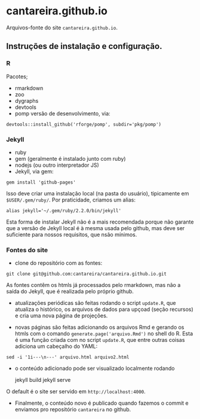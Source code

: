 # cantareira.github.io #

Arquivos-fonte do site `cantareira.github.io`.

## Instruções de instalação e configuração. ##

### R ###
Pacotes;
* rmarkdown
* zoo
* dygraphs
* devtools
* pomp versão de desenvolvimento, via:

`devtools::install_github('rforge/pomp', subdir='pkg/pomp')`

### Jekyll ###
* ruby
* gem (geralmente é instalado junto com ruby)
* nodejs (ou outro interpretador JS)
* Jekyll, via gem:

`gem install 'github-pages'`

Isso deve criar uma instalação local (na pasta do usuário), tipicamente em `$USER/.gem/ruby/`. Por praticidade, criamos um alias:
    
`alias jekyll='~/.gem/ruby/2.2.0/bin/jekyll'`

Esta forma de instalar Jekyll não é a mais recomendada porque não garante que a
versão de Jekyll local é à mesma usada pelo github, mas deve ser suficiente
para nossos requisitos, que nsão mínimos.

### Fontes do site ###
* clone do repositório com as fontes:

`git clone git@github.com:cantareira/cantareira.github.io.git`

As fontes contêm os htmls já processados pelo rmarkdown, mas não a saída do
Jekyll, que é realizada pelo próprio github.

* atualizações periódicas são feitas rodando o script `update.R`, que atualiza o histórico, os arquivos de dados para upçoad (seção recursos) e cria uma nova página de projeções.

* novas páginas são feitas adicionando os arquivos Rmd
e gerando os htmls com o comando `generate.page('arquivo.Rmd')` no shell do R.
Esta é uma função criada com no script `update.R`,
que entre outras coisas adiciona um cabeçalho do YAML:

`sed -i '1i---\n---' arquivo.html arquivo2.html`


* o conteúdo adicionado pode ser visualizado localmente rodando

    jekyll build
    jekyll serve

O default é o site ser servido em `http://localhost:4000`.

* Finalmente, o conteúdo novo é publicado quando fazemos o commit e enviamos pro repositório `cantareira` no github.

